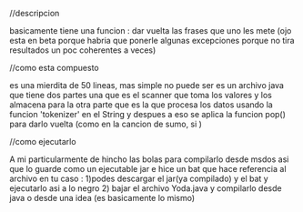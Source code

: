 //descripcion


basicamente tiene una funcion  : dar vuelta las frases que uno les mete (ojo esta en beta porque habria que ponerle 
algunas excepciones porque no tira resultados un poc coherentes a veces) 


//como esta compuesto


es una mierdita de 50 lineas, mas simple no puede ser 
es un archivo java que tiene dos partes una que es el scanner que toma los valores y los almacena para 
la otra parte que es la que procesa los datos usando la funcion 'tokenizer' en el String y despues a eso se aplica la 
funcion pop() para darlo vuelta (como en la cancion de sumo, si )

//como ejecutarlo 



A mi particularmente de hincho las bolas para compilarlo desde msdos asi que lo guarde como un ejecutable jar e hice
un bat que hace referencia al archivo 
en tu caso : 
1)podes descargar el jar(ya compilado) y el bat y ejecutarlo asi a lo negro 
2) bajar el archivo Yoda.java y compilarlo desde java o desde una idea (es basicamente lo mismo)
